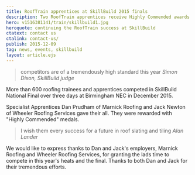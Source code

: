```yaml
---
title: RoofTrain apprentices at SkillBuild 2015 finals
description: Two RoofTrain apprentices receive Highly Commended awards at the SkillBuild 2015 final.
hero: v1516381141/train/skillbuild1.jpg
heroquote: continuing the RoofTrain success at SkillBuild
ctatext: contact us
ctalink: contact-us/
publish: 2015-12-09
tag: news, events, skillbuild
layout: article.ejs
---
```


> competitors are of a tremendously high standard this year
<cite>Simon Dixon, SkillBuild judge</cite>

More than 600 roofing trainees and apprentices competed in SkillBuild National Final over three days at Birmingham NEC in December 2015.

Specialist Apprentices Dan Prudham of Marnick Roofing and Jack Newton of Wheeler Roofing Services gave their all. They were rewarded with "Highly Commended" medals.

> I wish them every success for a future in roof slating and tiling
<cite>Alan Lander</cite>

We would like to express thanks to Dan and Jack's employers, Marnick Roofing and Wheeler Roofing Services, for granting the lads time to compete in this year's heats and the final. Thanks to both Dan and Jack for their tremendous efforts.
